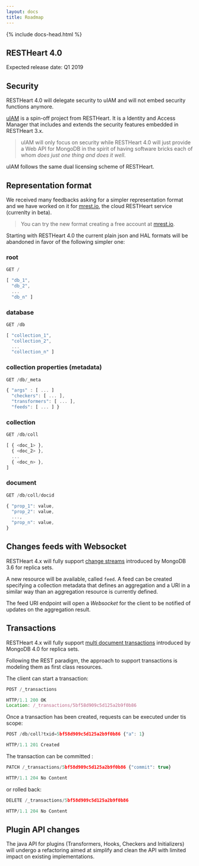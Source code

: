 ```yaml
---
layout: docs
title: Roadmap
---
```


<div markdown="1" class="col-12 col-md-9 col-xl-8 py-md-3 bd-content">

{% include docs-head.html %} 

## RESTHeart 4.0

Expected release date: Q1 2019

## Security

RESTHeart 4.0 will delegate security to uIAM and will not embed security functions anymore. 

[uIAM](https://github.com/softInstigate/uiam) is a spin-off project from RESTHeart. It is a Identity and Access Manager that includes and extends the security features embedded in RESTHeart 3.x.

> uIAM will only focus on security while RESTHeart 4.0 will just provide a Web API for MongoDB in the spirit of having software bricks each of whom *does just one thing and does it well*. 

uIAM follows the same dual licensing scheme of RESTHeart.

## Representation format

We received many feedbacks asking for a simpler representation format and we have worked on it for  [mrest.io](https://mrest.io), the cloud RESTHeart service (currenlty in beta). 

> You can try the new format creating a free account at [mrest.io](https://mrest.io).

Starting with RESTHeart 4.0 the current plain json and HAL formats will be abandoned in favor of the following simpler one:

### root

```js
GET /

[ "db_1", 
  "db_2", 
  ...
  "db_n" ]
```

### database

```js
GET /db

[ "collection_1", 
  "collection_2", 
  ...
  "collection_n" ]
```

### collection properties (metadata)

```js
GET /db/_meta

{ "args" : [ ... ] 
  "checkers": [ ... ], 
  "transformers": [ ... ],
  "feeds": [ ... ] }
```

### collection

```js
GET /db/coll

[ { <doc_1> },
  { <doc_2> },
  ...
  { <doc_n> },
]
```

### document 

```js
GET /db/coll/docid

{ "prop_1": value,
  "prop_2": value,
  ...,
  "prop_n": value,
}
```

## Changes feeds with Websocket

RESTHeart 4.x will fully support [change streams](https://docs.mongodb.com/manual/changeStreams/index.html) introduced by MongoDB 3.6 for replica sets.

A new resource will be available, called `feed`. A feed can be created specifying a collection metadata that defines an aggregation and a URI in a similar way than an aggregation resource is currently defined.

The feed URI endpoint will open a *Websocket* for the client to be notified of updates on the aggregation result.

## Transactions

RESTHeart 4.x will fully support [multi document transactions](https://docs.mongodb.com/manual/core/write-operations-atomicity/#multi-document-transactions) introduced by MongoDB 4.0 for replica sets.

Following the REST paradigm, the approach to support transactions is modeling them as first class resources. 

The client can start a transaction:

```js
POST /_transactions

HTTP/1.1 200 OK
Location: /_transactions/5bf58d909c5d125a2b9f0b86
```

Once a transaction has been created, requests can be executed under tis scope:

```js
POST /db/coll?txid=5bf58d909c5d125a2b9f0b86 {"a": 1}

HTTP/1.1 201 Created
```

The transaction can be committed :

```js
PATCH /_transactions/5bf58d909c5d125a2b9f0b86 {"commit": true}

HTTP/1.1 204 No Content
```

or rolled back:

```js
DELETE /_transactions/5bf58d909c5d125a2b9f0b86

HTTP/1.1 204 No Content
```

## Plugin API changes

The java API for plugins (Transformers, Hooks, Checkers and Initializers) will undergo a refactoring aimed at simplify and clean the API with limited impact on existing implementations.
